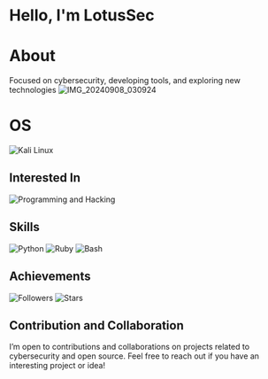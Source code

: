 # Hello, I'm LotusSec

# About
Focused on cybersecurity, developing tools, and exploring new technologies
![IMG_20240908_030924](https://github.com/user-attachments/assets/9a7e5dd3-f832-4026-aa2d-a348248647a8)

# OS
![Kali Linux](https://img.shields.io/badge/-Kali%20Linux-000000?style=flat&logo=kali-linux&logoColor=maroon)
## Interested In
![Programming and Hacking](https://img.shields.io/badge/Programming%20and%20Hacking-%23FF0000?style=flat&logo=hackerrank&logoColor=maroon)
## Skills
![Python](https://img.shields.io/badge/-Python-3776AB?style=flat&logo=python&logoColor=maroon)
![Ruby](https://img.shields.io/badge/-Ruby-CC342D?style=flat&logo=ruby&logoColor=maroon)
![Bash](https://img.shields.io/badge/-Bash-4EAA25?style=flat&logo=gnu-bash&logoColor=maroon)

## Achievements
![Followers](https://img.shields.io/badge/Followers-9999-maroon)
![Stars](https://img.shields.io/badge/Stars-9999-maroon)

## Contribution and Collaboration
I’m open to contributions and collaborations on projects related to cybersecurity and open source. Feel free to reach out if you have an interesting project or idea!
